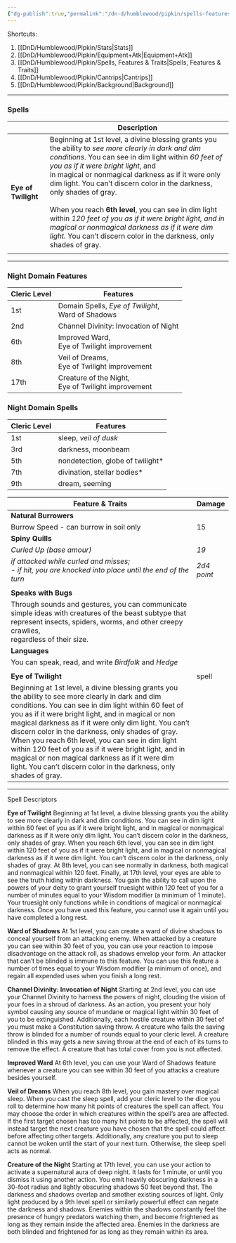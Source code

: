 ```yaml
---
{"dg-publish":true,"permalink":"/dn-d/humblewood/pipkin/spells-features-and-traits/","noteIcon":"","created":"2025-05-04T20:11:11.410-07:00","updated":"2025-05-04T20:16:53.798-07:00"}
---
```


Shortcuts:
1. [[DnD/Humblewood/Pipkin/Stats\|Stats]]
2. [[DnD/Humblewood/Pipkin/Equipment+Atk\|Equipment+Atk]]
3. [[DnD/Humblewood/Pipkin/Spells, Features & Traits\|Spells, Features & Traits]]
4. [[DnD/Humblewood/Pipkin/Cantrips\|Cantrips]]
5. [[DnD/Humblewood/Pipkin/Background\|Background]]

---
### Spells

|                     | Description                                                                                                                                                                                                                                                                                                                                                                                                                                                                                                                                                                           |
| ------------------- | ------------------------------------------------------------------------------------------------------------------------------------------------------------------------------------------------------------------------------------------------------------------------------------------------------------------------------------------------------------------------------------------------------------------------------------------------------------------------------------------------------------------------------------------------------------------------------------- |
| **Eye of Twilight** | Beginning at 1st level, a divine blessing grants you the ability to *see more clearly in dark and dim conditions*. You can see in dim light within *60 feet of you as if it were bright light*, and<br>in magical or nonmagical darkness as if it were only dim light. You can’t discern color in the darkness, only shades of gray. <br><br>When you reach **6th level**, you can see in dim light within *120 feet of you as if it were bright light, and in magical or nonmagical darkness as if it were dim light.* You can’t discern color in the darkness, only shades of gray. |
|                     |                                                                                                                                                                                                                                                                                                                                                                                                                                                                                                                                                                                       |

---
### Night Domain Features

| Cleric Level | Features                                              |
| ------------ | ----------------------------------------------------- |
| 1st          | Domain Spells, *Eye of Twilight*,<br>Ward of Shadows  |
| 2nd          | Channel Divinity: Invocation of Night                 |
| 6th          | Improved Ward,<br>Eye of Twilight improvement         |
| 8th          | Veil of Dreams,<br>Eye of Twilight improvement        |
| 17th         | Creature of the Night,<br>Eye of Twilight improvement |

### Night Domain Spells

| Cleric Level | Features                         |
| ------------ | -------------------------------- |
| 1st          | sleep, *veil of dusk*            |
| 3rd          | darkness, moonbeam               |
| 5th          | nondetection, globe of twilight* |
| 7th          | divination, stellar bodies*      |
| 9th          | dream, seeming                   |

| Feature & Traits                                                                                                                                                                                                                                                                                                                                                                                                                                                                                                                                                   | Damage      |
| ------------------------------------------------------------------------------------------------------------------------------------------------------------------------------------------------------------------------------------------------------------------------------------------------------------------------------------------------------------------------------------------------------------------------------------------------------------------------------------------------------------------------------------------------------------------ | ----------- |
| **Natural Burrowers**<br>                                                                                                                                                                                                                                                                                                                                                                                                                                                                                                                                          |             |
| Burrow Speed - can burrow in soil only                                                                                                                                                                                                                                                                                                                                                                                                                                                                                                                             | 15          |
| **Spiny Quills**                                                                                                                                                                                                                                                                                                                                                                                                                                                                                                                                                   |             |
| *Curled Up (base amour)*                                                                                                                                                                                                                                                                                                                                                                                                                                                                                                                                           | *19*        |
| *if attacked while curled and misses;<br>- if hit, you are knocked into place until the end of the turn*                                                                                                                                                                                                                                                                                                                                                                                                                                                           | *2d4 point* |
|                                                                                                                                                                                                                                                                                                                                                                                                                                                                                                                                                                    |             |
| **Speaks with Bugs**                                                                                                                                                                                                                                                                                                                                                                                                                                                                                                                                               |             |
| Through sounds and gestures, you can communicate <br>simple ideas with creatures of the beast subtype that represent insects, spiders, worms, and other creepy crawlies, <br>regardless of their size.                                                                                                                                                                                                                                                                                                                                                             |             |
| **Languages**                                                                                                                                                                                                                                                                                                                                                                                                                                                                                                                                                      |             |
| You can speak, read, and write *Birdfolk* and *Hedge*                                                                                                                                                                                                                                                                                                                                                                                                                                                                                                              |             |
|                                                                                                                                                                                                                                                                                                                                                                                                                                                                                                                                                                    |             |
| **Eye of Twilight**                                                                                                                                                                                                                                                                                                                                                                                                                                                                                                                                                | spell       |
| Beginning at 1st level, a divine blessing grants you the ability to see more clearly in dark and dim conditions. You can see in dim light within 60 feet of you as if it were bright light, and in magical or non magical darkness as if it were only dim light. You can’t discern color in the darkness, only shades of gray. When you reach 6th level, you can see in dim light within 120 feet of you as if it were bright light, and in magical or non magical darkness as if it were dim light. You can’t discern color in the darkness, only shades of gray. |             |


---
Spell Descriptors

**Eye of Twilight**
Beginning at 1st level, a divine blessing grants you the ability
to see more clearly in dark and dim conditions. You can see
in dim light within 60 feet of you as if it were bright light, and
in magical or nonmagical darkness as if it were only dim light.
You can’t discern color in the darkness, only shades of gray.
When you reach 6th level, you can see in dim light within
120 feet of you as if it were bright light, and in magical or
nonmagical darkness as if it were dim light. You can’t discern
color in the darkness, only shades of gray.
At 8th level, you can see normally in darkness, both magical
and nonmagical within 120 feet.
Finally, at 17th level, your eyes are able to see the truth
hiding within darkness. You gain the ability to call upon the
powers of your deity to grant yourself truesight within 120 feet
of you for a number of minutes equal to your Wisdom modifier
(a minimum of 1 minute). Your truesight only functions
while in conditions of magical or nonmagical darkness. Once
you have used this feature, you cannot use it again until you
have completed a long rest.

**Ward of Shadows**
At 1st level, you can create a ward of divine shadows to
conceal yourself from an attacking enemy. When attacked by
a creature you can see within 30 feet of you, you can use your
reaction to impose disadvantage on the attack roll, as shadows
envelop your form. An attacker that can’t be blinded is
immune to this feature.
You can use this feature a number of times equal to
your Wisdom modifier (a minimum of once), and regain all
expended uses when you finish a long rest.

**Channel Divinity: Invocation of Night**
Starting at 2nd level, you can use your Channel Divinity to
harness the powers of night, clouding the vision of your foes in
a shroud of darkness. As an action, you present your holy symbol causing any source of mundane or magical light within 30 feet of you to
be extinguished. Additionally, each hostile creature within 30
feet of you must make a Constitution saving throw. A creature
who fails the saving throw is blinded for a number of rounds
equal to your cleric level. A creature blinded in this way gets a
new saving throw at the end of each of its turns to remove the
effect. A creature that has total cover from you is not affected.

**Improved Ward**
At 6th level, you can use your Ward of Shadows feature
whenever a creature you can see within 30 feet of you attacks a
creature besides yourself.

**Veil of Dreams**
When you reach 8th level, you gain mastery over magical
sleep. When you cast the sleep spell, add your cleric level to the
dice you roll to determine how many hit points of creatures
the spell can affect.
You may choose the order in which creatures within the
spell’s area are affected. If the first target chosen has too many
hit points to be affected, the spell will instead target the next
creature you have chosen that the spell could affect before
affecting other targets.
Additionally, any creature you put to sleep cannot be
woken until the start of your next turn. Otherwise, the sleep
spell acts as normal.

**Creature of the Night**
Starting at 17th level, you can use your action to activate a
supernatural aura of deep night. It lasts for 1 minute, or until
you dismiss it using another action. You emit heavily obscuring
darkness in a 30-foot radius and lightly obscuring shadows
50 feet beyond that. The darkness and shadows overlap and
smother existing sources of light. Only light produced by a 9th
level spell or similarly powerful effect can negate the darkness
and shadows.
Enemies within the shadows constantly feel the presence
of hungry predators watching them, and become frightened
as long as they remain inside the affected area. Enemies in the
darkness are both blinded and frightened for as long as they
remain within its area.